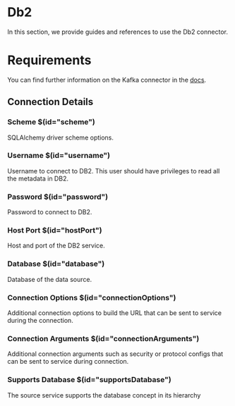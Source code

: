 # Db2

In this section, we provide guides and references to use the Db2 connector.

# Requirements
<!-- to be updated -->
You can find further information on the Kafka connector in the [docs](https://docs.open-metadata.org/connectors/database/db2).

## Connection Details

### Scheme $(id="scheme")

SQLAlchemy driver scheme options.
<!-- scheme to be updated -->

### Username $(id="username")

Username to connect to DB2. This user should have privileges to read all the metadata in DB2.
<!-- username to be updated -->

### Password $(id="password")

Password to connect to DB2.
<!-- password to be updated -->

### Host Port $(id="hostPort")

Host and port of the DB2 service.
<!-- hostPort to be updated -->

### Database $(id="database")

Database of the data source.
<!-- database to be updated -->

### Connection Options $(id="connectionOptions")

Additional connection options to build the URL that can be sent to service during the connection.
<!-- connectionOptions to be updated -->

### Connection Arguments $(id="connectionArguments")

Additional connection arguments such as security or protocol configs that can be sent to service during connection.
<!-- connectionArguments to be updated -->

### Supports Database $(id="supportsDatabase")

The source service supports the database concept in its hierarchy
<!-- supportsDatabase to be updated -->

